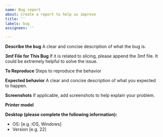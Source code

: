 ```yaml
---
name: Bug report
about: Create a report to help us improve
title: ''
labels: bug
assignees: ''

---
```


**Describe the bug**
A clear and concise description of what the bug is.

**3mf File for This Bug**
If it is related to slicing, please append the 3mf file. It could be extremely helpful to solve the issue.

**To Reproduce**
Steps to reproduce the behavior

**Expected behavior**
A clear and concise description of what you expected to happen.

**Screenshots**
If applicable, add screenshots to help explain your problem.

**Printer model**

**Desktop (please complete the following information):**
 - OS: [e.g. iOS, Windows]
 - Version [e.g. 22]
